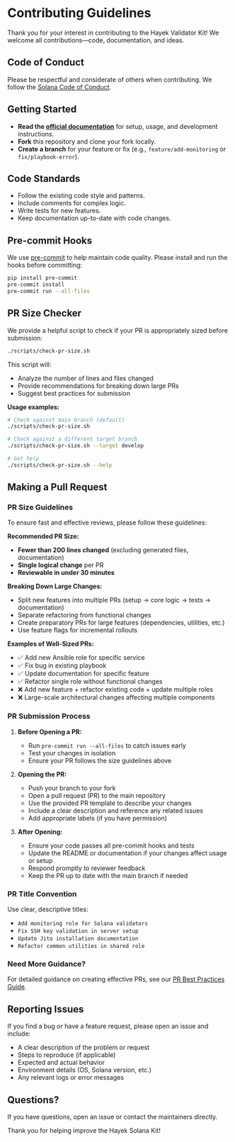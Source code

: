 # Contributing Guidelines

Thank you for your interest in contributing to the Hayek Validator Kit! We welcome all contributions—code, documentation, and ideas.

## Code of Conduct

Please be respectful and considerate of others when contributing. We follow the [Solana Code of Conduct](https://solana.com/code-of-conduct).

## Getting Started

- **Read the [official documentation](https://docs.hayek.fi/public-goods)** for setup, usage, and development instructions.
- **Fork** this repository and clone your fork locally.
- **Create a branch** for your feature or fix (e.g., `feature/add-monitoring` or `fix/playbook-error`).

## Code Standards

- Follow the existing code style and patterns.
- Include comments for complex logic.
- Write tests for new features.
- Keep documentation up-to-date with code changes.

## Pre-commit Hooks

We use [pre-commit](https://pre-commit.com/) to help maintain code quality. Please install and run the hooks before committing:

```sh
pip install pre-commit
pre-commit install
pre-commit run --all-files
```

## PR Size Checker

We provide a helpful script to check if your PR is appropriately sized before submission:

```sh
./scripts/check-pr-size.sh
```

This script will:
- Analyze the number of lines and files changed
- Provide recommendations for breaking down large PRs
- Suggest best practices for submission

**Usage examples:**
```sh
# Check against main branch (default)
./scripts/check-pr-size.sh

# Check against a different target branch
./scripts/check-pr-size.sh --target develop

# Get help
./scripts/check-pr-size.sh --help
```

## Making a Pull Request

### PR Size Guidelines

To ensure fast and effective reviews, please follow these guidelines:

**Recommended PR Size:**
- **Fewer than 200 lines changed** (excluding generated files, documentation)
- **Single logical change** per PR
- **Reviewable in under 30 minutes**

**Breaking Down Large Changes:**
- Split new features into multiple PRs (setup → core logic → tests → documentation)
- Separate refactoring from functional changes
- Create preparatory PRs for large features (dependencies, utilities, etc.)
- Use feature flags for incremental rollouts

**Examples of Well-Sized PRs:**
- ✅ Add new Ansible role for specific service
- ✅ Fix bug in existing playbook
- ✅ Update documentation for specific feature
- ✅ Refactor single role without functional changes
- ❌ Add new feature + refactor existing code + update multiple roles
- ❌ Large-scale architectural changes affecting multiple components

### PR Submission Process

1. **Before Opening a PR:**
   - Run `pre-commit run --all-files` to catch issues early
   - Test your changes in isolation
   - Ensure your PR follows the size guidelines above

2. **Opening the PR:**
   - Push your branch to your fork
   - Open a pull request (PR) to the main repository
   - Use the provided PR template to describe your changes
   - Include a clear description and reference any related issues
   - Add appropriate labels (if you have permission)

3. **After Opening:**
   - Ensure your code passes all pre-commit hooks and tests
   - Update the README or documentation if your changes affect usage or setup
   - Respond promptly to reviewer feedback
   - Keep the PR up to date with the main branch if needed

### PR Title Convention

Use clear, descriptive titles:
- `Add monitoring role for Solana validators`
- `Fix SSH key validation in server setup`
- `Update Jito installation documentation`
- `Refactor common utilities in shared role`

### Need More Guidance?

For detailed guidance on creating effective PRs, see our [PR Best Practices Guide](docs/PR_BEST_PRACTICES.md).

## Reporting Issues

If you find a bug or have a feature request, please open an issue and include:

- A clear description of the problem or request
- Steps to reproduce (if applicable)
- Expected and actual behavior
- Environment details (OS, Solana version, etc.)
- Any relevant logs or error messages

## Questions?

If you have questions, open an issue or contact the maintainers directly.

Thank you for helping improve the Hayek Solana Kit!
